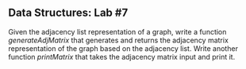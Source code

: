 ## Data Structures: Lab #7
Given the adjacency list representation of a graph, write a function *generateAdjMatrix* that generates and returns the adjacency matrix representation of the graph based on the adjacency list. Write another function *printMatrix* that takes the adjacency matrix input and print it.